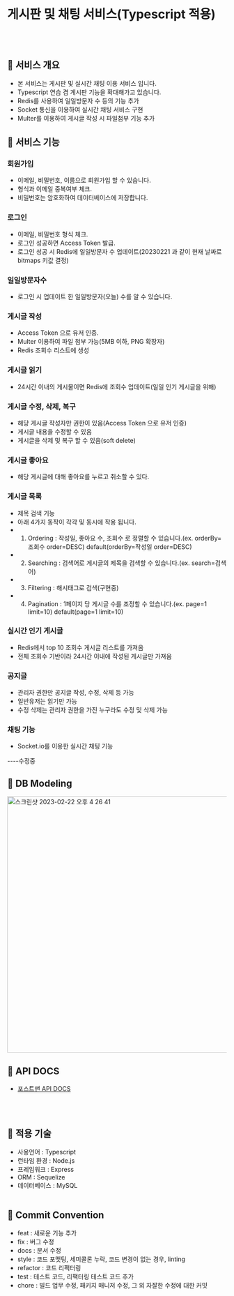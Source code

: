 # 게시판 및 채팅 서비스(Typescript 적용)

<br><br>

## 📌 서비스 개요

- 본 서비스는 게시판 및 실시간 채팅 이용 서비스 입니다.
- Typescript 연습 겸 게시판 기능을 확대해가고 있습니다.
- Redis를 사용하여 일일방문자 수 등의 기능 추가
- Socket 통신을 이용하여 실시간 채팅 서비스 구현
- Multer를 이용하여 게시글 작성 시 파일첨부 기능 추가

## 📌 서비스 기능

### 회원가입
- 이메일, 비밀번호, 이름으로 회원가입 할 수 있습니다.
- 형식과 이메일 중복여부 체크.
- 비밀번호는 암호화하여 데이터베이스에 저장합니다.

### 로그인
- 이메일, 비밀번호 형식 체크.
- 로그인 성공하면 Access Token 발급.
- 로그인 성공 시 Redis에 일일방문자 수 업데이트(20230221 과 같이 현재 날짜로 bitmaps 키값 결정)

### 일일방문자수
- 로그인 시 업데이트 한 일일방문자(오늘) 수를 알 수 있습니다. 


### 게시글 작성
- Access Token 으로 유저 인증.
- Multer 이용하여 파일 첨부 가능(5MB 이하, PNG 확장자)
- Redis 조회수 리스트에 생성

### 게시글 읽기
- 24시간 이내의 게시물이면 Redis에 조회수 업데이트(일일 인기 게시글을 위해)


### 게시글 수정, 삭제, 복구
- 해당 게시글 작성자만 권한이 있음(Access Token 으로 유저 인증)
- 게시글 내용을 수정할 수 있음
- 게시글을 삭제 및 복구 할 수 있음(soft delete)

### 게시글 좋아요
- 해당 게시글에 대해 좋아요를 누르고 취소할 수 있다.

### 게시글 목록
- 제목 검색 기능
- 아래 4가지 동작이 각각 및 동시에 작용 됩니다.
- 1. Ordering : 작성일, 좋아요 수, 조회수 로 정렬할 수 있습니다.(ex. orderBy=조회수 order=DESC) default(orderBy=작성일 order=DESC)
- 2. Searching : 검색어로 게시글의 제목을 검색할 수 있습니다.(ex. search=검색어)
- 3. Filtering : 해시태그로 검색(구현중)
- 4. Pagination : 1페이지 당 게시글 수를 조정할 수 있습니다.(ex. page=1 limit=10) default(page=1 limit=10)

### 실시간 인기 게시글
- Redis에서 top 10 조회수 게시글 리스트를 가져옴
- 전체 조회수 기반이라 24시간 이내에 작성된 게시글만 가져옴

### 공지글
- 관리자 권한만 공지글 작성, 수정, 삭제 등 가능
- 일반유저는 읽기만 가능
- 수정 삭제는 관리자 권한을 가진 누구라도 수정 및 삭제 가능

### 채팅 기능
- Socket.io를 이용한 실시간 채팅 기능


----수정중




## 📌 DB Modeling
<img width="588" alt="스크린샷 2023-02-22 오후 4 26 41" src="https://user-images.githubusercontent.com/19259688/220551703-7b37d845-7aef-4ef0-9537-32c33e8f72e7.png">

<br>

## 📌 API DOCS
- [포스트맨 API DOCS](https://documenter.getpostman.com/view/21381599/2s93CLsDU8)

<br><br>

## 📌 적용 기술

- 사용언어 : Typescript
- 런타임 환경 : Node.js
- 프레임워크 : Express
- ORM : Sequelize
- 데이터베이스 : MySQL
  <br/> <br/>

## 📌 Commit Convention

- feat : 새로운 기능 추가
- fix : 버그 수정
- docs : 문서 수정
- style : 코드 포맷팅, 세미콜론 누락, 코드 변경이 없는 경우, linting
- refactor : 코드 리팩터링
- test : 테스트 코드, 리팩터링 테스트 코드 추가
- chore : 빌드 업무 수정, 패키지 매니저 수정, 그 외 자잘한 수정에 대한 커밋
